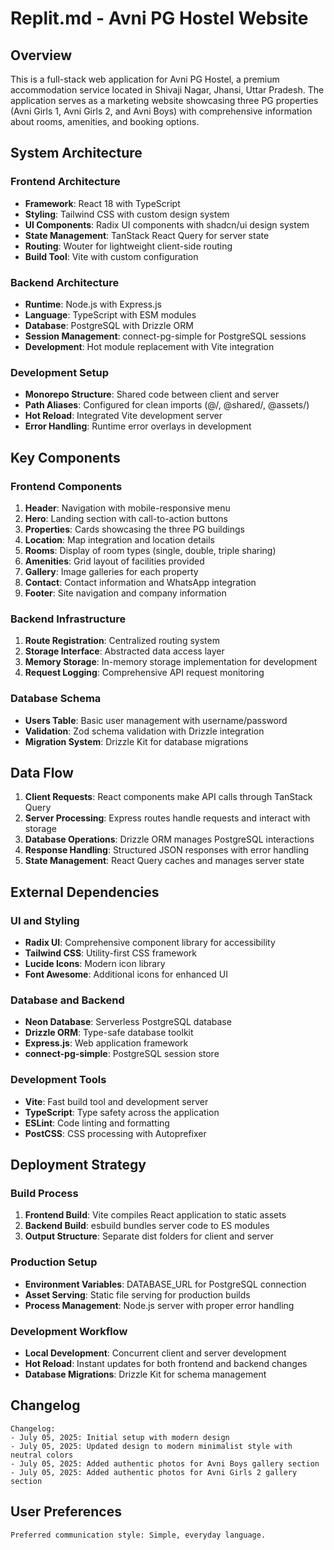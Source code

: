 # Replit.md - Avni PG Hostel Website

## Overview

This is a full-stack web application for Avni PG Hostel, a premium accommodation service located in Shivaji Nagar, Jhansi, Uttar Pradesh. The application serves as a marketing website showcasing three PG properties (Avni Girls 1, Avni Girls 2, and Avni Boys) with comprehensive information about rooms, amenities, and booking options.

## System Architecture

### Frontend Architecture
- **Framework**: React 18 with TypeScript
- **Styling**: Tailwind CSS with custom design system
- **UI Components**: Radix UI components with shadcn/ui design system
- **State Management**: TanStack React Query for server state
- **Routing**: Wouter for lightweight client-side routing
- **Build Tool**: Vite with custom configuration

### Backend Architecture
- **Runtime**: Node.js with Express.js
- **Language**: TypeScript with ESM modules
- **Database**: PostgreSQL with Drizzle ORM
- **Session Management**: connect-pg-simple for PostgreSQL sessions
- **Development**: Hot module replacement with Vite integration

### Development Setup
- **Monorepo Structure**: Shared code between client and server
- **Path Aliases**: Configured for clean imports (@/, @shared/, @assets/)
- **Hot Reload**: Integrated Vite development server
- **Error Handling**: Runtime error overlays in development

## Key Components

### Frontend Components
1. **Header**: Navigation with mobile-responsive menu
2. **Hero**: Landing section with call-to-action buttons
3. **Properties**: Cards showcasing the three PG buildings
4. **Location**: Map integration and location details
5. **Rooms**: Display of room types (single, double, triple sharing)
6. **Amenities**: Grid layout of facilities provided
7. **Gallery**: Image galleries for each property
8. **Contact**: Contact information and WhatsApp integration
9. **Footer**: Site navigation and company information

### Backend Infrastructure
1. **Route Registration**: Centralized routing system
2. **Storage Interface**: Abstracted data access layer
3. **Memory Storage**: In-memory storage implementation for development
4. **Request Logging**: Comprehensive API request monitoring

### Database Schema
- **Users Table**: Basic user management with username/password
- **Validation**: Zod schema validation with Drizzle integration
- **Migration System**: Drizzle Kit for database migrations

## Data Flow

1. **Client Requests**: React components make API calls through TanStack Query
2. **Server Processing**: Express routes handle requests and interact with storage
3. **Database Operations**: Drizzle ORM manages PostgreSQL interactions
4. **Response Handling**: Structured JSON responses with error handling
5. **State Management**: React Query caches and manages server state

## External Dependencies

### UI and Styling
- **Radix UI**: Comprehensive component library for accessibility
- **Tailwind CSS**: Utility-first CSS framework
- **Lucide Icons**: Modern icon library
- **Font Awesome**: Additional icons for enhanced UI

### Database and Backend
- **Neon Database**: Serverless PostgreSQL database
- **Drizzle ORM**: Type-safe database toolkit
- **Express.js**: Web application framework
- **connect-pg-simple**: PostgreSQL session store

### Development Tools
- **Vite**: Fast build tool and development server
- **TypeScript**: Type safety across the application
- **ESLint**: Code linting and formatting
- **PostCSS**: CSS processing with Autoprefixer

## Deployment Strategy

### Build Process
1. **Frontend Build**: Vite compiles React application to static assets
2. **Backend Build**: esbuild bundles server code to ES modules
3. **Output Structure**: Separate dist folders for client and server

### Production Setup
- **Environment Variables**: DATABASE_URL for PostgreSQL connection
- **Asset Serving**: Static file serving for production builds
- **Process Management**: Node.js server with proper error handling

### Development Workflow
- **Local Development**: Concurrent client and server development
- **Hot Reload**: Instant updates for both frontend and backend changes
- **Database Migrations**: Drizzle Kit for schema management

## Changelog

```
Changelog:
- July 05, 2025: Initial setup with modern design
- July 05, 2025: Updated design to modern minimalist style with neutral colors
- July 05, 2025: Added authentic photos for Avni Boys gallery section
- July 05, 2025: Added authentic photos for Avni Girls 2 gallery section
```

## User Preferences

```
Preferred communication style: Simple, everyday language.
```